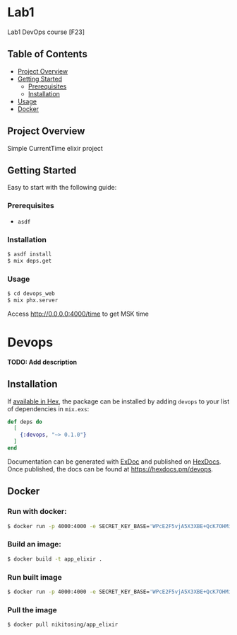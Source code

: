 # Lab1

Lab1 DevOps course [F23]

## Table of Contents

- [Project Overview](#project-overview)
- [Getting Started](#getting-started)
  - [Prerequisites](#prerequisites)
  - [Installation](#installation)
- [Usage](#usage)
- [Docker](#docker)

## Project Overview

Simple CurrentTime elixir project

## Getting Started

Easy to start with the following guide:

### Prerequisites

- `asdf`

### Installation

```bash
$ asdf install
$ mix deps.get
```

### Usage

```bash
$ cd devops_web
$ mix phx.server
```

Access http://0.0.0.0:4000/time to get MSK time

# Devops

**TODO: Add description**

## Installation

If [available in Hex](https://hex.pm/docs/publish), the package can be installed
by adding `devops` to your list of dependencies in `mix.exs`:

```elixir
def deps do
  [
    {:devops, "~> 0.1.0"}
  ]
end
```

Documentation can be generated with [ExDoc](https://github.com/elixir-lang/ex_doc)
and published on [HexDocs](https://hexdocs.pm). Once published, the docs can
be found at <https://hexdocs.pm/devops>.

## Docker

### Run with docker:

```bash
$ docker run -p 4000:4000 -e SECRET_KEY_BASE='WPcE2F5vjA5X3XBE+QcK7OHMiAuPovP4e62Gsl0VFxRHvu+xS2AiQWY0H3Qz6Q3O' nikitosing/app_elixir
```

### Build an image:

```bash
$ docker build -t app_elixir .
```

### Run built image

```bash
$ docker run -p 4000:4000 -e SECRET_KEY_BASE='WPcE2F5vjA5X3XBE+QcK7OHMiAuPovP4e62Gsl0VFxRHvu+xS2AiQWY0H3Qz6Q3O' app_elixir  
```

### Pull the image

```bash
$ docker pull nikitosing/app_elixir
```
